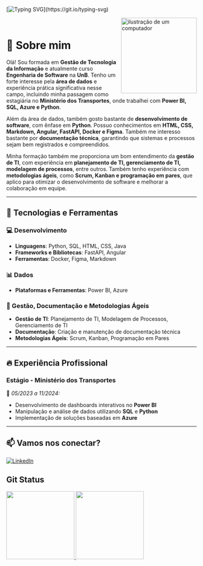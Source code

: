 [![Typing SVG](https://readme-typing-svg.demolab.com/?center=true&lines=Hello,+meu+nome+é+Raissa+Andrade.;)](https://git.io/typing-svg)

<img src="https://raw.githubusercontent.com/MicaelliMedeiros/micaellimedeiros/master/image/computer-illustration.png" alt="ilustração de um computador" min-width="400px" max-width="200px" width="200px" align="right">
 
 <br>


# 👋 Sobre mim  

Olá! Sou formada em **Gestão de Tecnologia da Informação** e atualmente curso **Engenharia de Software** na **UnB**. Tenho um forte interesse pela **área de dados** e experiência prática significativa nesse campo, incluindo minha passagem como estagiária no **Ministério dos Transportes**, onde trabalhei com **Power BI, SQL, Azure e Python**.  

Além da área de dados, também gosto bastante de **desenvolvimento de software**, com ênfase em **Python**. Possuo conhecimentos em **HTML, CSS, Markdown, Angular, FastAPI, Docker e Figma**. Também me interesso bastante por **documentação técnica**, garantindo que sistemas e processos sejam bem registrados e compreendidos.  

Minha formação também me proporciona um bom entendimento da **gestão de TI**, com experiência em **planejamento de TI, gerenciamento de TI, modelagem de processos**, entre outros. Também tenho experiência com **metodologias ágeis**, como **Scrum, Kanban e programação em pares**, que aplico para otimizar o desenvolvimento de software e melhorar a colaboração em equipe.  

---

## 🚀 Tecnologias e Ferramentas  

### 💻 Desenvolvimento  
- **Linguagens**: Python, SQL, HTML, CSS, Java  
- **Frameworks e Bibliotecas**: FastAPI, Angular  
- **Ferramentas**: Docker, Figma, Markdown  

### 📊 Dados  
- **Plataformas e Ferramentas**: Power BI, Azure  

### 📑 Gestão, Documentação e Metodologias Ágeis  
- **Gestão de TI**: Planejamento de TI, Modelagem de Processos, Gerenciamento de TI  
- **Documentação**: Criação e manutenção de documentação técnica  
- **Metodologias Ágeis**: Scrum, Kanban, Programação em Pares  

---

## 🔥 Experiência Profissional  

### **Estágio - Ministério dos Transportes**  
📌 *05/2023 a 11/2024:*   
- Desenvolvimento de dashboards interativos no **Power BI**  
- Manipulação e análise de dados utilizando **SQL** e **Python**  
- Implementação de soluções baseadas em **Azure**  

---

## 📫 **Vamos nos conectar?**  

[![LinkedIn](https://img.shields.io/badge/LinkedIn-000?style=for-the-badge&logo=linkedin&logoColor=0A66C2)](https://www.linkedin.com/in/raissa-andrade-b2908a1b4/)  


## Git Status 
<div>
    <a href="https://github.com/RaissaAndradeS">
        <img loading="lazy" height="180em" src="https://github-readme-stats.vercel.app/api/top-langs/?username=RaissaAndradeS&layout=compact&langs_count=7&theme=dracula"/>
    </a>  
    <a href="https://github.com/RaissaAndradeS">
        <img loading="lazy" height="180em" src="https://github-readme-stats.vercel.app/api?username=RaissaAndradeS&show_icons=true&theme=dracula&include_all_commits=true&count_private=true"/>
    </a>
</div>
          
          
          
          
